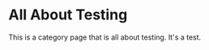 # All About Testing

This is a category page that is all about testing. It's a test.

[docs]: http://nestacms.com/docs/design
